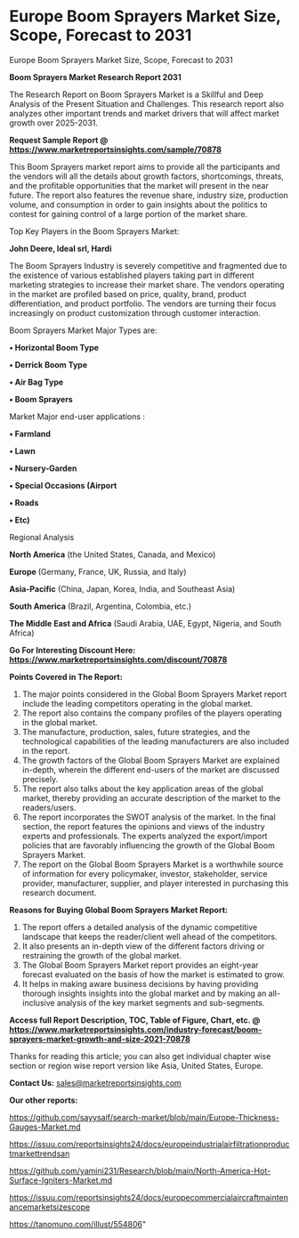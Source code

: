 # Europe Boom Sprayers Market Size, Scope, Forecast to 2031
 Europe Boom Sprayers Market Size, Scope, Forecast to 2031

<strong>Boom Sprayers Market Research Report 2031</strong>

The Research Report on Boom Sprayers Market is a Skillful and Deep Analysis of the Present Situation and Challenges. This research report also analyzes other important trends and market drivers that will affect market growth over 2025-2031.

<strong>Request Sample Report @ <a href=https://www.marketreportsinsights.com/sample/70878>https://www.marketreportsinsights.com/sample/70878</a></strong>

This Boom Sprayers market report aims to provide all the participants and the vendors will all the details about growth factors, shortcomings, threats, and the profitable opportunities that the market will present in the near future. The report also features the revenue share, industry size, production volume, and consumption in order to gain insights about the politics to contest for gaining control of a large portion of the market share.

Top Key Players in the Boom Sprayers Market:

<strong>John Deere, Ideal srl, Hardi</strong>

The Boom Sprayers Industry is severely competitive and fragmented due to the existence of various established players taking part in different marketing strategies to increase their market share. The vendors operating in the market are profiled based on price, quality, brand, product differentiation, and product portfolio. The vendors are turning their focus increasingly on product customization through customer interaction.

Boom Sprayers Market Major Types are:

<strong>• Horizontal Boom Type

• Derrick Boom Type

• Air Bag Type

• Boom Sprayers</strong>

Market Major end-user applications :

<strong>• Farmland

• Lawn

• Nursery-Garden

• Special Occasions (Airport

• Roads

• Etc)</strong>

Regional Analysis

</u><strong><b>North America</b></strong> (the United States, Canada, and Mexico)

<strong><b>Europe </b></strong>(Germany, France, UK, Russia, and Italy)

<strong><b>Asia-Pacific</b></strong> (China, Japan, Korea, India, and Southeast Asia)

<strong><b>South America</b></strong> (Brazil, Argentina, Colombia, etc.)

<strong><b>The Middle East and Africa</b></strong> (Saudi Arabia, UAE, Egypt, Nigeria, and South Africa)

<strong>Go For Interesting Discount Here: <a href=https://www.marketreportsinsights.com/discount/70878>https://www.marketreportsinsights.com/discount/70878</a></strong>

<strong>Points Covered in The Report:</strong>
<ol>
  <li>The major points considered in the Global Boom Sprayers Market report include the leading competitors operating in the global market.</li>
  <li>The report also contains the company profiles of the players operating in the global market.</li>
  <li>The manufacture, production, sales, future strategies, and the technological capabilities of the leading manufacturers are also included in the report.</li>
  <li>The growth factors of the Global Boom Sprayers Market are explained in-depth, wherein the different end-users of the market are discussed precisely.</li>
  <li>The report also talks about the key application areas of the global market, thereby providing an accurate description of the market to the readers/users.</li>
  <li>The report incorporates the SWOT analysis of the market. In the final section, the report features the opinions and views of the industry experts and professionals. The experts analyzed the export/import policies that are favorably influencing the growth of the Global Boom Sprayers Market.</li>
  <li>The report on the Global Boom Sprayers Market is a worthwhile source of information for every policymaker, investor, stakeholder, service provider, manufacturer, supplier, and player interested in purchasing this research document.</li>
</ol>
<strong>Reasons for Buying Global Boom Sprayers Market Report:</strong>

<ol>
  <li>The report offers a detailed analysis of the dynamic competitive landscape that keeps the reader/client well ahead of the competitors.</li>
  <li>It also presents an in-depth view of the different factors driving or restraining the growth of the global market.</li>
  <li>The Global Boom Sprayers Market report provides an eight-year forecast evaluated on the basis of how the market is estimated to grow.</li>
  <li>It helps in making aware business decisions by having providing thorough insights insights into the global market and by making an all-inclusive analysis of the key market segments and sub-segments.</li>
</ol>
<strong>Access full Report Description, TOC, Table of Figure, Chart, etc. @ <a href=https://www.marketreportsinsights.com/industry-forecast/boom-sprayers-market-growth-and-size-2021-70878>https://www.marketreportsinsights.com/industry-forecast/boom-sprayers-market-growth-and-size-2021-70878</a></strong>


Thanks for reading this article; you can also get individual chapter wise section or region wise report version like Asia, United States, Europe.

<strong>Contact Us:</strong>
sales@marketreportsinsights.com

<strong>Our other reports:</strong>

<a href=https://github.com/sayysaif/search-market/blob/main/Europe-Thickness-Gauges-Market.md>https://github.com/sayysaif/search-market/blob/main/Europe-Thickness-Gauges-Market.md</a>

<a href=https://issuu.com/reportsinsights24/docs/europeindustrialairfiltrationproductmarkettrendsan>https://issuu.com/reportsinsights24/docs/europeindustrialairfiltrationproductmarkettrendsan</a>

<a href=https://github.com/yamini231/Research/blob/main/North-America-Hot-Surface-Igniters-Market.md>https://github.com/yamini231/Research/blob/main/North-America-Hot-Surface-Igniters-Market.md</a>

<a href=https://issuu.com/reportsinsights24/docs/europecommercialaircraftmaintenancemarketsizescope>https://issuu.com/reportsinsights24/docs/europecommercialaircraftmaintenancemarketsizescope</a>

<a href=https://tanomuno.com/illust/554806>https://tanomuno.com/illust/554806</a>"
